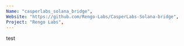 ```yaml
---
Name: "casperlabs_solana_bridge",
Website: "https://github.com/Rengo-Labs/CasperLabs-Solana-bridge",
Project: "Rengo Labs",
---
```

<!--lang:en--> 
test
<!--lang:es--] 
test
<!--lang:de--] 
test
<!--lang:fr--] 
test
<!--lang:pl--] 
test
<!--lang:uk--] 
test
[!--lang:*-->  
